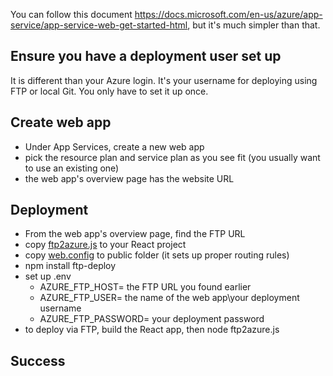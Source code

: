 You can follow this document https://docs.microsoft.com/en-us/azure/app-service/app-service-web-get-started-html, but it's much simpler than that.

## Ensure you have a deployment user set up
It is different than your Azure login. It's your username for deploying using FTP or local Git. You only have to set it up once.

## Create web app
* Under App Services, create a new web app
* pick the resource plan and service plan as you see fit (you usually want to use an existing one)
* the web app's overview page has the website URL

## Deployment
* From the web app's overview page, find the FTP URL
* copy [ftp2azure.js](ftp2azure.js) to your React project
* copy [web.config](web.config) to public folder (it sets up proper routing rules)
* npm install ftp-deploy
* set up .env
  * AZURE_FTP_HOST= the FTP URL you found earlier
  * AZURE_FTP_USER= the name of the web app\your deployment username
  * AZURE_FTP_PASSWORD= your deployment password
* to deploy via FTP, build the React app, then node ftp2azure.js

## Success

